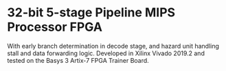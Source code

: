 # 32-bit 5-stage Pipeline MIPS Processor FPGA
With early branch determination in decode stage, and hazard unit handling stall and data forwarding logic.
Developed in Xilinx Vivado 2019.2 and tested on the Basys 3 Artix-7 FPGA Trainer Board.
